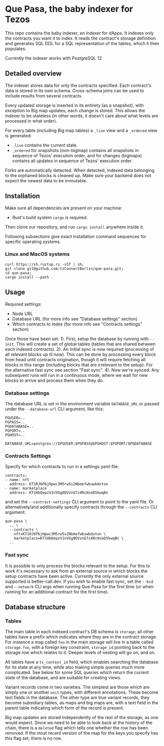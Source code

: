 # Que Pasa, the baby indexer for Tezos

This repo contains the baby indexer, an indexer for dApps. It indexes only the contracts you want it to index. It reads the contract's storage definition and generates SQL DDL for a SQL representation of the tables, which it then populates.

Currently the indexer works with PostgreSQL 12.

## Detailed overview

The indexer stores data for only the contracts specified. Each contract's data is stored in its own schema. Cross-schema joins can be used to include results from several contracts.

Every updated storage is inserted in its entirety (as a snapshot), with exception to Big map updates; each change is stored. This allows the indexer to be stateless (in other words, it doesn't care about what levels are processed in what order).

For every table (including Big map tables) a `_live` view and a `_ordered` view is generated:
- `_live` contains the current state.
- `_ordered` for snapshots (non-bigmap) contains all snapshots in sequence of Tezos' execution order, and for changes (bigmaps) contains all updates in sequence of Tezos' execution order.

Forks are automatically detected. When detected, indexed data belonging to the orphaned blocks is cleaned up. Make sure your backend does not expect the newest data to be immutable.

## Installation

Make sure all dependencies are present on your machine:
- Rust's build system `cargo` is required.

Then clone our repository, and run `cargo install` anywhere inside it.

Following subsections give exact installation command sequences for specific operating systems.

### Linux and MacOS systems

```
curl https://sh.rustup.rs -sSf | sh;
git clone git@github.com:tzConnectBerlin/que-pasa.git;
cd que-pasa;
cargo install --path .
```

## Usage

Required settings:
- Node URL
- Database URL (for more info see "Database settings" section)
- Which contracts to index (for more info see "Contracts settings" section)

Once those have been set:
1). First, setup the database by running with `--init`. This will create a set of global tables (tables that are shared between each indexed contracts).
2). An initial sync is now required (processing of all relevant blocks up til now). This can be done by processing every block from head until contracts origination, though it will require fetching all blocks in this range (including blocks that are irrelevant to the setup). For the alternative fast sync see section "Fast sync".
4). Now we're synced. Any subsequent runs will run in a continuous mode, where we wait for new blocks to arrive and process them when they do.

### Database settings

The database URL is set in the environment variable `DATABASE_URL` or passed under the `--database-url` CLI argument, like this:

```
PGUSER=..
PGPASS=..
PGDATABASE=..
PGPORT=..
PGHOST=..

DATABASE_URL=postgres://$PGUSER:$PGPASS@$PGHOST:$PGPORT/$PGDATABASE
```

### Contracts Settings

Specify for which contracts to run in a settings.yaml file:
```
contracts:
- name: nft
  address: KT1RJ6PbjHpwc3M5rw5s2Nbmefwbuwbdxton
- name: marketplace
  address: KT1HbQepzV1nVGg8QVznG7z4RcHseD5kwqBn
```
and set the `--contract-settings` CLI argument to point to the yaml file. Or alternatively/and additionally specify contracts through the `--contracts` CLI argument:
```
que-pasa \
  .. \
  --contracts \
    nft=KT1RJ6PbjHpwc3M5rw5s2Nbmefwbuwbdxton \
    marketplace=KT1HbQepzV1nVGg8QVznG7z4RcHseD5kwqBn \
  ..
```

### Fast sync

It is possible to only process the blocks relevant to the setup. For this to work it's necessary to ask from an external source in which blocks the setup contracts have been active. Currently the only external source supported is better-call.dev. If you wish to enable fast sync, set the `--bcd` and `--network` CLI args when running Que Pasa for the first time (or when running for an additional contract for the first time).

## Database structure

### Tables
The main table in each indexed contract's DB schema is `storage`; all other tables have a prefix which indicates where they are in the contract storage. For instance a map called `foo` in the main storage will live in a table called `storage.foo`, with a foreign key constraint, `storage_id` pointing back to the storage row which relates to it. Deeper levels of nesting will go on, and on.

All tables have a `tx_context_id` field, which enables searching the database for its state at any time, while also making simple queries much more complicated. See below for some SQL queries which return the current state of the database, and are suitable for creating views.

Variant records come in two varieties. The simplest are those which are simply one or another `unit` types, with different annotations. These become text fields in the database. The other type are true variant records, they become subsidiary tables, as maps and big maps are, with a text field in the parent table indicating which form of the record is present.

Big map updates are stored independently of the rest of the storage, as one would expect. Since we need to be able to look back at the history of the chain, there is a `deleted` flag which tells one whether the row has been removed. If the most recent version of the map for the keys you specify has this flag set, there is no row.
